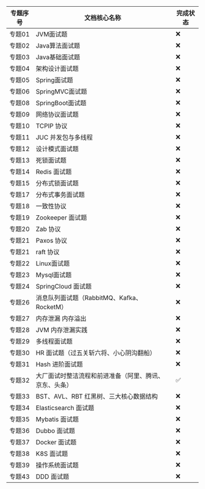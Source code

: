 | 专题序号 | 文档核心名称                | 完成状态 |
|----------|-----------------------------|----------|
| 专题01   | JVM面试题                   | ❌        |
| 专题02   | Java算法面试题              | ❌        |
| 专题03   | Java基础面试题              | ❌        |
| 专题04   | 架构设计面试题              | ❌        |
| 专题05   | Spring面试题                | ❌        |
| 专题06   | SpringMVC面试题             | ❌        |
| 专题08   | SpringBoot面试题            | ❌        |
| 专题09   | 网络协议面试题              | ❌        |
| 专题10   | TCPIP 协议                  | ❌        |
| 专题11   | JUC 并发包与多线程          | ❌        |
| 专题12   | 设计模式面试题              | ❌        |
| 专题13   | 死锁面试题                  | ❌        |
| 专题14   | Redis 面试题                | ❌        |
| 专题15   | 分布式锁面试题              | ❌        |
| 专题17   | 分布式事务面试题            | ❌        |
| 专题18   | 一致性协议                  | ❌        |
| 专题19   | Zookeeper 面试题            | ❌        |
| 专题20   | Zab 协议                    | ❌        |
| 专题21   | Paxos 协议                  | ❌        |
| 专题21   | raft 协议                   | ❌        |
| 专题22   | Linux面试题                 | ❌        |
| 专题23   | Mysql面试题                 | ❌        |
| 专题24   | SpringCloud 面试题          | ❌        |
| 专题26   | 消息队列面试题（RabbitMQ、Kafka、RocketM） | ❌        |
| 专题27   | 内存泄漏 内存溢出           | ❌        |
| 专题28   | JVM 内存泄漏实践            | ❌        |
| 专题29   | 多线程面试题                | ❌        |
| 专题30   | HR 面试题（过五关斩六将、小心阴沟翻船） | ❌        |
| 专题31   | Hash 进阶面试题             | ❌        |
| 专题32   | 大厂面试时整洁流程和前进准备（阿里、腾讯、京东、头条） | ✅        |
| 专题33   | BST、AVL、RBT 红黑树、三大核心数据结构 | ❌        |
| 专题34   | Elasticsearch 面试题        | ❌        |
| 专题35   | Mybatis 面试题              | ❌        |
| 专题36   | Dubbo 面试题                | ❌        |
| 专题37   | Docker 面试题               | ❌        |
| 专题38   | K8S 面试题                  | ❌        |
| 专题39   | 操作系统面试题              | ❌        |
| 专题43   | DDD 面试题                  | ❌        |
